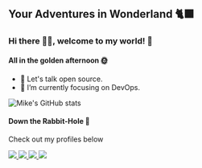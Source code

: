 
## Your Adventures in Wonderland :black_cat:

### Hi there :raising_hand_man:, welcome to my world! 🥳

#### All in the golden afternoon :sun_with_face:
- 👯 Let's talk open source.
- 🔭 I’m currently focusing on DevOps.

![Mike's GitHub stats](https://github-readme-stats.vercel.app/api?username=123MwanjeMike&count_private=true&show_icons=true)

#### Down the Rabbit-Hole :rabbit2:

Check out my profiles below

<span align="left">
  <a href="https://www.linkedin.com/in/mike-mwanje-470b15155/">
    <img src="https://img.shields.io/badge/-LinkedIn-0a66c2?style=flat-square&logo=Linkedin&logoColor=white&link=https://www.linkedin.com/in/mike-mwanje-470b15155/" />
  </a>
  <a href="https://app.pluralsight.com/profile/mike-mwanje">
    <img src="https://img.shields.io/badge/-Pluralsight-8a1a45?style=flat-square&logo=Pluralsight&logoColor=white&link=https://app.pluralsight.com/profile/mike-mwanje" />
  </a>
  <a href="https://blog.mikemwanje.dev/">
    <img src="https://img.shields.io/badge/-Blog-2962ff?style=flat-square&logo=Hashnode&logoColor=white&link=https://blog.mwanjemike.dev/" />
  </a>
  <a href="https://github.com/123MwanjeMike/?tab=follow">
    <img src="https://img.shields.io/github/followers/123MwanjeMike?label=Follow&style=social" />
  </a>
</span>

<!--
#### Their Evidence :memo:

Some of my certifications

<span align="left">
  <a href="https://university.mongodb.com/course_completion/7a3cecbb-e2b3-4c7e-8b34-1769fd4938cd">
    <img src="https://img.shields.io/badge/-MongoDB_for_Javascript_Developers-01684d?style=flat-square&logo=MongoDB&logoColor=white&link=https://university.mongodb.com/course_completion/7a3cecbb-e2b3-4c7e-8b34-1769fd4938cd" />
  </a>
  <a href="https://www.hackerrank.com/certificates/caf759600d1d">
    <img src="https://img.shields.io/badge/-React-2ec866?style=flat-square&logo=Hackerrank&logoColor=white&link=https://www.hackerrank.com/certificates/caf759600d1d" />
  </a>
  <a href="https://www.coursera.org/account/accomplishments/specialization/certificate/X2VX3LD6LGET">
    <img src="https://img.shields.io/badge/-Basics_of_Web_Development_&_Coding-2a73cc?style=flat-square&logo=Coursera&logoColor=white&link=https://www.coursera.org/account/accomplishments/specialization/certificate/X2VX3LD6LGET" />
  </a>
</span>

<!--
**123MwanjeMike/123MwanjeMike** is a ✨ _special_ ✨ repository because its `README.md` (this file) appears on your GitHub profile.

Here are some ideas to get you started:

- 🔭 I’m currently working on ...
- 🌱 I’m currently learning ...
- 👯 I’m looking to collaborate on ...
- 🤔 I’m looking for help with ...
- 💬 Ask me about ...
- 📫 How to reach me: ...
- 😄 Pronouns: ...
- ⚡ Fun fact: ...
-->

